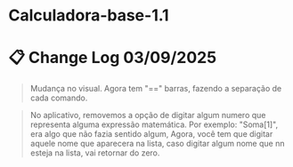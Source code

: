 # Calculadora-base-1.1

# 📋 Change Log  03/09/2025 

> Mudança no visual. Agora tem "==" barras, fazendo a separação de cada comando.

> No aplicativo, removemos a opção de digitar algum numero que representa alguma expressão matemática. Por exemplo: "Soma[1]", era algo que não fazia sentido algum,
Agora, você tem que digitar aquele nome que aparecera na lista, caso digitar algum nome que nn esteja na lista, vai retornar do zero. 


